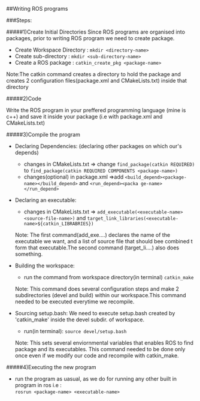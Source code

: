 ##Writing ROS programs

###Steps:

#####1)Create Initial Directories
Since ROS programs are organised into packages, prior to writing ROS program we need to create package.

* Create Workspace Directory : `mkdir <directory-name>`
* Create sub-directory : `mkdir <sub-directory-name>`
* Create a ROS package : `catkin_create_pkg <package-name>`
  
Note:The catkin command creates a directory to hold the package and creates 2 configuration files(package.xml and CMakeLists.txt) inside that directory

#####2)Code

Write the ROS program in your preffered programming language (mine is c++) and save it inside your package (i.e with package.xml and CMakeLists.txt)

#####3)Compile the program
* Declaring Dependencies: (declaring other packages on which our's depends)
  - changes in CMakeLists.txt => change `find_package(catkin REQUIRED)` to `find_package(catkin REQUIRED COMPONENTS <package-name>)`
  - changes(optional) in package.xml =>add `<build_depend><package-name></build_depend>` and `<run_depend><packa ge-name></run_depend>`
  
* Declaring an executable:
  - changes in CMakeLists.txt => `add_executable(<executable-name> <source-file-name>)` and `target_link_libraries(<executable-name>${catkin_LIBRABRIES})` 
  
  Note: The first command(add_exe....) declares the name of the executable we want, and a list of source file that should bee combined t form that executable.The second command (target_li....) also does something.

* Building the workspace:
  - run the command from workspace directory(in terminal) `catkin_make`
   
  Note: This command does several configuration steps and make 2 subdirectories (devel and build) within our workspace.This command needed to be executed everytime we recompile.

* Sourcing setup.bash: We need to execute setup.bash created by 'catkin_make' inside the devel subdir. of workspace.
  - run(in terminal): `source devel/setup.bash`

  Note: This sets several enviornmental variables that enables ROS to find package and its executables. This command needed to be done only once even if we modify our code and recompile with catkin_make.

#####4)Executing the new program
 * run the program as uasual, as we do for running any other built in program in ros i.e :  
   `rosrun <package-name> <executable-name>`

